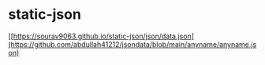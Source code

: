 # static-json
[[https://sourav9063.github.io/static-json/json/data.json](https://github.com/abdullah41212/jsondata/blob/main/anyname/anyname.json)
